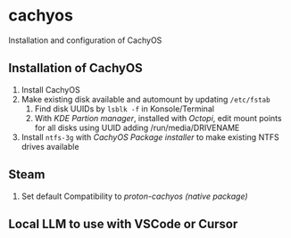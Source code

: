 # cachyos
Installation and configuration of CachyOS
## Installation of CachyOS
1. Install CachyOS
2. Make existing disk available and automount by updating `/etc/fstab`
   1. Find disk UUIDs by `lsblk -f` in Konsole/Terminal
   2. With _KDE Partion manager_, installed with _Octopi_, edit mount points for all disks using UUID adding /run/media/DRIVENAME
3. Install `ntfs-3g` with _CachyOS Package installer_ to make existing NTFS drives available
## Steam
1. Set default Compatibility to _proton-cachyos (native package)_
## Local LLM to use with VSCode or Cursor
